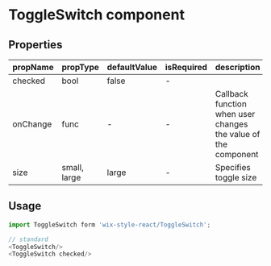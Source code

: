 # ToggleSwitch component

## Properties

| propName | propType | defaultValue | isRequired | description |
|----------|----------|--------------|------------|-------------|
| checked | bool | false | - | |
| onChange | func | - | - | Callback function when user changes the value of the component |
| size | small, large | large | - | Specifies toggle size |

## Usage

```js
import ToggleSwitch form 'wix-style-react/ToggleSwitch';

// standard
<ToggleSwitch/>
<ToggleSwitch checked/>

